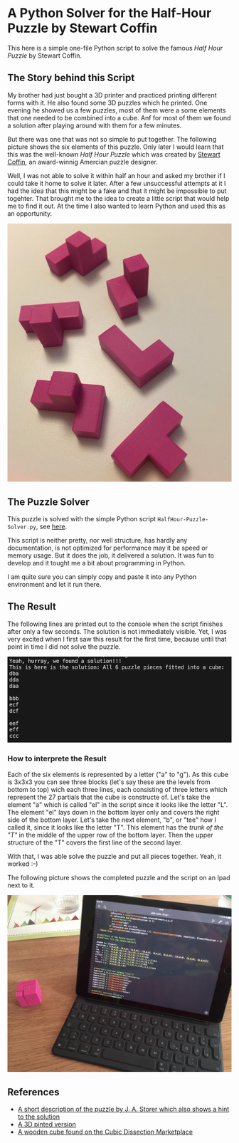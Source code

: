 # A Python Solver for the Half-Hour Puzzle by Stewart Coffin
This here is a simple one-file Python script to solve the famous *Half Hour Puzzle* by Stewart Coffin. 

## The Story behind this Script
My brother had just bought a 3D printer and practiced printing different forms with it. He also found some 3D puzzles which he printed. One evening he showed us a few puzzles, most of them were a some elements that one needed to be combined into a cube. Anf for most of them we found a solution after playing around with them for a few minutes. 

But there was one that was not so simple to put together. The following picture shows the six elements of this puzzle. Only later I would learn that this was the well-known *Half Hour Puzzle* which was created by [Stewart Coffin](https://de.wikipedia.org/wiki/Stewart_Coffin), an award-winnig Amercian puzzle designer. 

Well, I was not able to solve it within half an hour and asked my brother if I could take it home to solve it later. After a few unsuccessful attempts at it I had the idea that this might be a fake and that it might be impossible to put togehter. That brought me to the idea to create a little script that would help me to find it out. At the time I also wanted to learn Python and used this as an opportunity. 

![Picture of 6 pink elements which can be combined to create a 3x3x3 cube](pink-elements-of-half-hour-puzzle.jpeg)

## The Puzzle Solver
This puzzle is solved with the simple Python script `HalfHour-Puzzle-Solver.py`, see [here](HalfHour-Puzzle-Solver.py).

This script is neither pretty, nor well structure, has hardly any documentation, is not optimized for performance may it be speed or memory usage. But it does the job, it delivered a solution.  It was fun to develop and it tought me a bit about programming in Python. 

I am quite sure you can simply copy and paste it into any Python environment and let it run there. 


## The Result 
The following lines are printed out to the console when the script finishes after only a few seconds. The solution is not immediately visible. Yet, I was very excited when I first saw this result for the first time, because until that point in time I did not solve the puzzle.   

![result of the script showing that we found a solution to the puzzle](result-of-the-script.png)


### How to interprete the Result
Each of the six elements is represented by a letter ("a" to "g"). As this cube is 3x3x3 you can see three blocks (let's say these are the levels from bottom to top) wich each three lines, each consisting of three letters which represent the 27 partials that the cube is constructe of. Let's take the element "a" which is called "el" in the script since it looks like the letter "L". The element "el" lays down in the bottom layer only and covers the right side of the bottom layer. Let's take the next element, "b", or "tee" how I called it, since it looks like the letter "T". This element has the *trunk of the "T"* in the middle of the upper row of the bottom layer. Then the upper structure of the "T" covers the first line of the second layer. 

With that, I was able solve the puzzle and put all pieces together. Yeah, it worked :-) 

The following picture shows the completed puzzle and the script on an Ipad next to it. 

![Completed Half-Hour Puzzle with the script on an Ipad next to it](completed-puzzle-with-script.png)

## References

* [A short description of the puzzle by J. A. Storer which also shows a hint to the solution](https://www.cs.brandeis.edu/~storer/JimPuzzles/CUBE/HalfHour/HalfHour.pdf)
* [A 3D pinted version](https://www.printables.com/de/model/171109-half-hour-assembly-puzzle-by-stewart-coffin-stc-29)
* [A wooden cube found on the Cubic Dissection Marketplace](https://market.cubicdissection.com/listing/half-hour-puzzle-stewart-coffin-eric-fuller/104084)
